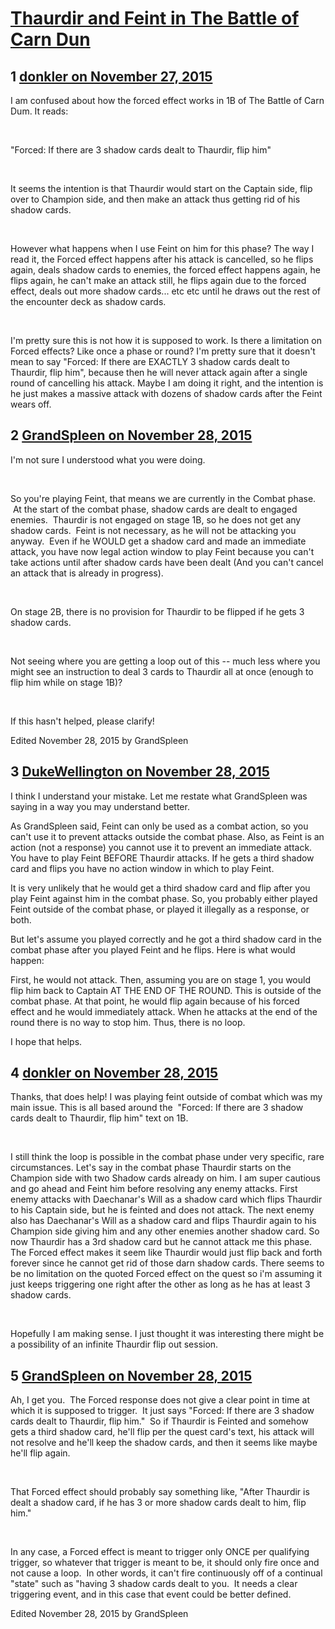 # [Thaurdir and Feint in The Battle of Carn Dun](https://community.fantasyflightgames.com/topic/194518-thaurdir-and-feint-in-the-battle-of-carn-dun/)

## 1 [donkler on November 27, 2015](https://community.fantasyflightgames.com/topic/194518-thaurdir-and-feint-in-the-battle-of-carn-dun/?do=findComment&comment=1910102)

I am confused about how the forced effect works in 1B of The Battle of Carn Dum. It reads:

 

"Forced: If there are 3 shadow cards dealt to Thaurdir, flip him"

 

It seems the intention is that Thaurdir would start on the Captain side, flip over to Champion side, and then make an attack thus getting rid of his shadow cards.

 

However what happens when I use Feint on him for this phase? The way I read it, the Forced effect happens after his attack is cancelled, so he flips again, deals shadow cards to enemies, the forced effect happens again, he flips again, he can't make an attack still, he flips again due to the forced effect, deals out more shadow cards... etc etc until he draws out the rest of the encounter deck as shadow cards.

 

I'm pretty sure this is not how it is supposed to work. Is there a limitation on Forced effects? Like once a phase or round? I'm pretty sure that it doesn't mean to say "Forced: If there are EXACTLY 3 shadow cards dealt to Thaurdir, flip him", because then he will never attack again after a single round of cancelling his attack. Maybe I am doing it right, and the intention is he just makes a massive attack with dozens of shadow cards after the Feint wears off.

## 2 [GrandSpleen on November 28, 2015](https://community.fantasyflightgames.com/topic/194518-thaurdir-and-feint-in-the-battle-of-carn-dun/?do=findComment&comment=1910209)

I'm not sure I understood what you were doing.  

 

So you're playing Feint, that means we are currently in the Combat phase.  At the start of the combat phase, shadow cards are dealt to engaged enemies.  Thaurdir is not engaged on stage 1B, so he does not get any shadow cards.  Feint is not necessary, as he will not be attacking you anyway.  Even if he WOULD get a shadow card and made an immediate attack, you have now legal action window to play Feint because you can't take actions until after shadow cards have been dealt (And you can't cancel an attack that is already in progress).

 

On stage 2B, there is no provision for Thaurdir to be flipped if he gets 3 shadow cards.

 

Not seeing where you are getting a loop out of this -- much less where you might see an instruction to deal 3 cards to Thaurdir all at once (enough to flip him while on stage 1B)?

 

If this hasn't helped, please clarify!

Edited November 28, 2015 by GrandSpleen

## 3 [DukeWellington on November 28, 2015](https://community.fantasyflightgames.com/topic/194518-thaurdir-and-feint-in-the-battle-of-carn-dun/?do=findComment&comment=1910225)

I think I understand your mistake. Let me restate what GrandSpleen was saying in a way you may understand better.

As GrandSpleen said, Feint can only be used as a combat action, so you can't use it to prevent attacks outside the combat phase. Also, as Feint is an action (not a response) you cannot use it to prevent an immediate attack. You have to play Feint BEFORE Thaurdir attacks. If he gets a third shadow card and flips you have no action window in which to play Feint.

It is very unlikely that he would get a third shadow card and flip after you play Feint against him in the combat phase. So, you probably either played Feint outside of the combat phase, or played it illegally as a response, or both.

But let's assume you played correctly and he got a third shadow card in the combat phase after you played Feint and he flips. Here is what would happen:

First, he would not attack. Then, assuming you are on stage 1, you would flip him back to Captain AT THE END OF THE ROUND. This is outside of the combat phase. At that point, he would flip again because of his forced effect and he would immediately attack. When he attacks at the end of the round there is no way to stop him. Thus, there is no loop.

I hope that helps.

## 4 [donkler on November 28, 2015](https://community.fantasyflightgames.com/topic/194518-thaurdir-and-feint-in-the-battle-of-carn-dun/?do=findComment&comment=1910279)

Thanks, that does help! I was playing feint outside of combat which was my main issue. This is all based around the  "Forced: If there are 3 shadow cards dealt to Thaurdir, flip him" text on 1B.

 

I still think the loop is possible in the combat phase under very specific, rare circumstances. Let's say in the combat phase Thaurdir starts on the Champion side with two Shadow cards already on him. I am super cautious and go ahead and Feint him before resolving any enemy attacks. First enemy attacks with Daechanar's Will as a shadow card which flips Thaurdir to his Captain side, but he is feinted and does not attack. The next enemy also has Daechanar's Will as a shadow card and flips Thaurdir again to his Champion side giving him and any other enemies another shadow card. So now Thaurdir has a 3rd shadow card but he cannot attack me this phase. The Forced effect makes it seem like Thaurdir would just flip back and forth forever since he cannot get rid of those darn shadow cards. There seems to be no limitation on the quoted Forced effect on the quest so i'm assuming it just keeps triggering one right after the other as long as he has at least 3 shadow cards.

 

Hopefully I am making sense. I just thought it was interesting there might be a possibility of an infinite Thaurdir flip out session.

## 5 [GrandSpleen on November 28, 2015](https://community.fantasyflightgames.com/topic/194518-thaurdir-and-feint-in-the-battle-of-carn-dun/?do=findComment&comment=1910321)

Ah, I get you.  The Forced response does not give a clear point in time at which it is supposed to trigger.  It just says "Forced: If there are 3 shadow cards dealt to Thaurdir, flip him."  So if Thaurdir is Feinted and somehow gets a third shadow card, he'll flip per the quest card's text, his attack will not resolve and he'll keep the shadow cards, and then it seems like maybe he'll flip again.

 

That Forced effect should probably say something like, "After Thaurdir is dealt a shadow card, if he has 3 or more shadow cards dealt to him, flip him."

 

In any case, a Forced effect is meant to trigger only ONCE per qualifying trigger, so whatever that trigger is meant to be, it should only fire once and not cause a loop.  In other words, it can't fire continuously off of a continual "state" such as "having 3 shadow cards dealt to you.  It needs a clear triggering event, and in this case that event could be better defined.

Edited November 28, 2015 by GrandSpleen

